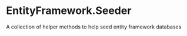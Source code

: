 EntityFramework.Seeder
==========================

A collection of helper methods to help seed entity framework databases
